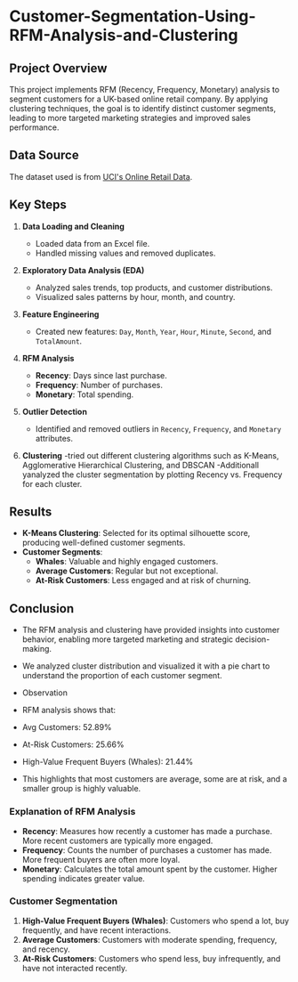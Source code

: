 # Customer-Segmentation-Using-RFM-Analysis-and-Clustering





## Project Overview

This project implements RFM (Recency, Frequency, Monetary) analysis to segment customers for a UK-based online retail company. By applying clustering techniques, the goal is to identify distinct customer segments, leading to more targeted marketing strategies and improved sales performance.

## Data Source

The dataset used is from [UCI's Online Retail Data](https://archive.ics.uci.edu/dataset/352/online+retail).

## Key Steps

1. **Data Loading and Cleaning**
   - Loaded data from an Excel file.
   - Handled missing values and removed duplicates.

2. **Exploratory Data Analysis (EDA)**
   - Analyzed sales trends, top products, and customer distributions.
   - Visualized sales patterns by hour, month, and country.

3. **Feature Engineering**
   - Created new features: `Day`, `Month`, `Year`, `Hour`, `Minute`, `Second`, and `TotalAmount`.

4. **RFM Analysis**
   - **Recency**: Days since last purchase.
   - **Frequency**: Number of purchases.
   - **Monetary**: Total spending.

5. **Outlier Detection**
   - Identified and removed outliers in `Recency`, `Frequency`, and `Monetary` attributes.

6. **Clustering**
   -tried out different clustering algorithms such as K-Means, Agglomerative Hierarchical Clustering, and DBSCAN
   -Additionall yanalyzed the cluster segmentation by plotting Recency vs. Frequency for each cluster.
   

## Results

- **K-Means Clustering**: Selected for its optimal silhouette score, producing well-defined customer segments.
- **Customer Segments**:
  - **Whales**: Valuable and highly engaged customers.
  - **Average Customers**: Regular but not exceptional.
  - **At-Risk Customers**: Less engaged and at risk of churning.

## Conclusion

- The RFM analysis and clustering have provided insights into customer behavior, enabling more targeted marketing and strategic decision-making.
- We analyzed cluster distribution and visualized it with a pie chart to understand the proportion of each customer segment.
- Observation
- RFM analysis shows that:

- Avg Customers: 52.89%
- At-Risk Customers: 25.66%
- High-Value Frequent Buyers (Whales): 21.44%
- This highlights that most customers are average, some are at risk, and a smaller group is highly valuable.

### Explanation of RFM Analysis

- **Recency**: Measures how recently a customer has made a purchase. More recent customers are typically more engaged.
- **Frequency**: Counts the number of purchases a customer has made. More frequent buyers are often more loyal.
- **Monetary**: Calculates the total amount spent by the customer. Higher spending indicates greater value.

### Customer Segmentation

1. **High-Value Frequent Buyers (Whales)**: Customers who spend a lot, buy frequently, and have recent interactions.
2. **Average Customers**: Customers with moderate spending, frequency, and recency.
3. **At-Risk Customers**: Customers who spend less, buy infrequently, and have not interacted recently.

